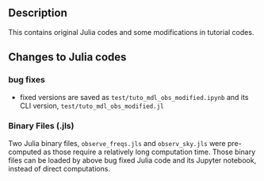 ## Description

This contains original Julia codes and some modifications in tutorial codes.

## Changes to Julia codes

### bug fixes
- fixed versions are saved as `test/tuto_mdl_obs_modified.ipynb` and its CLI version, `test/tuto_mdl_obs_modified.jl`

### Binary Files (.jls)

Two Julia binary files, `observe_freqs.jls` and `observ_sky.jls` were pre-computed as those require a relatively long computation time. Those binary files can be loaded by above bug fixed Julia code and its Jupyter notebook, instead of direct computations.
